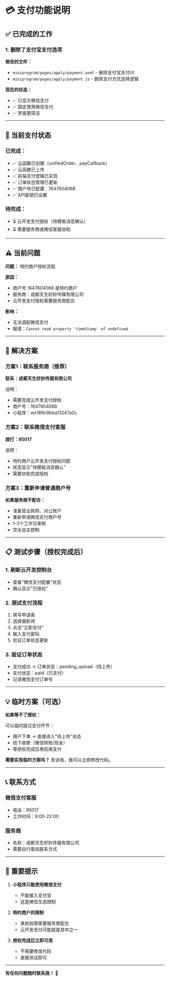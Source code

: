 # 💳 支付功能说明

## ✅ 已完成的工作

### 1. 删除了支付宝支付选项

**修改的文件：**
- `miniprogram/pages/apply/payment.wxml` - 删除支付宝支付UI
- `miniprogram/pages/apply/payment.js` - 删除支付方式选择逻辑

**现在的状态：**
- ✅ 只显示微信支付
- ✅ 固定使用微信支付
- ✅ 界面更简洁

---

## 🔧 当前支付状态

### 已完成：
- ✅ 云函数已创建（unifiedOrder、payCallback）
- ✅ 云函数已上传
- ✅ 前端支付逻辑已实现
- ✅ 订单状态管理已更新
- ✅ 商户号已配置：1647604068
- ✅ API密钥已设置

### 待完成：
- ⏳ 云开发支付授权（待模板消息确认）
- ⏳ 需要服务商或微信客服协助

---

## ⚠️ 当前问题

**问题：** 特约商户授权流程

**原因：**
- 商户号 1647604068 是特约商户
- 服务商：成都天生好妙传媒有限公司
- 云开发支付授权需要服务商配合

**影响：**
- 无法调起微信支付
- 报错：`Cannot read property 'timeStamp' of undefined`

---

## 🎯 解决方案

### 方案1：联系服务商（推荐）

**联系：成都天生好妙传媒有限公司**

说明：
- 需要完成云开发支付授权
- 商户号：1647604068
- 小程序：wx189c9bba13247a2c

### 方案2：联系微信支付客服

**拨打：95017**

说明：
- 特约商户云开发支付授权问题
- 状态显示"待模板消息确认"
- 需要协助完成授权

### 方案3：重新申请普通商户号

**如果服务商不配合：**
- 准备营业执照、对公账户
- 重新申请微信支付商户号
- 1-3个工作日审核
- 完全自主控制

---

## 📋 测试步骤（授权完成后）

### 1. 刷新云开发控制台
- 查看"微信支付配置"状态
- 确认显示"已授权"

### 2. 测试支付流程
1. 填写申请表
2. 选择摄影师
3. 点击"立即支付"
4. 输入支付密码
5. 验证订单状态更新

### 3. 验证订单状态
- 支付成功 → 订单状态：pending_upload（待上传）
- 支付状态：paid（已支付）
- 记录微信支付订单号

---

## 💡 临时方案（可选）

**如果等不了授权：**

可以临时跳过支付环节：
- 用户下单 → 直接进入"待上传"状态
- 线下收款（微信转账/现金）
- 等授权完成后再启用支付

**需要实现临时方案吗？** 告诉我，我可以立即修改代码。

---

## 📞 联系方式

### 微信支付客服
- 电话：95017
- 工作时间：9:00-22:00

### 服务商
- 名称：成都天生好妙传媒有限公司
- 需要自行查找联系方式

---

## 📝 重要提示

1. **小程序只能使用微信支付**
   - 不能接入支付宝
   - 这是微信生态限制

2. **特约商户的限制**
   - 某些权限需要服务商配合
   - 云开发支付可能就是其中之一

3. **授权完成后立即可用**
   - 不需要修改代码
   - 直接测试即可

---

**有任何问题随时联系我！** 🚀

